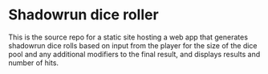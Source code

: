 # Shadowrun dice roller

This is the source repo for a static site hosting a web app that generates shadowrun dice rolls based on input from the player for the size of the dice pool and any additional modifiers to the final result, and displays results and number of hits.

